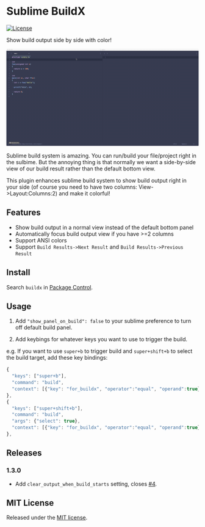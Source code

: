 # Sublime BuildX

[![License](http://img.shields.io/badge/license-MIT-blue.svg?style=flat-square)](http://mit-license.org/2016)

Show build output side by side with color!

![](./demo.gif)

Sublime build system is amazing. You can run/build your file/project right in the sulbime. But the annoying thing is that normally we want a side-by-side view of our build result rather than the default bottom view.

This plugin enhances sublime build system to show build output right in your side (of course you need to have two columns: View->Layout:Columns:2) and make it colorful!

## Features

- Show build output in a normal view instead of the default bottom panel
- Automatically focus build output view if you have >=2 columns
- Support ANSI colors
- Support `Build Results->Next Result` and `Build Results->Previous Result`

## Install

Search `buildx` in [Package Control](https://packagecontrol.io/).

## Usage

1. Add `"show_panel_on_build": false` to your sublime preference to turn off default build panel.

2. Add keybings for whatever keys you want to use to trigger the build.

e.g. If you want to use `super+b` to trigger build and `super+shift+b` to select the build target, add these key bindings:

```js
{
  "keys": ["super+b"],
  "command": "build",
  "context": [{"key": "for_buildx", "operator":"equal", "operand":true}]
},
{
  "keys": ["super+shift+b"],
  "command": "build",
  "args": {"select": true},
  "context": [{"key": "for_buildx", "operator":"equal", "operand":true}]
},
```

## Releases

### 1.3.0

- Add `clear_output_when_build_starts` setting, closes [#4](https://github.com/cj1128/sublime-buildx/issues/4).


## MIT License

Released under the [MIT license](http://mit-license.org/2020).
